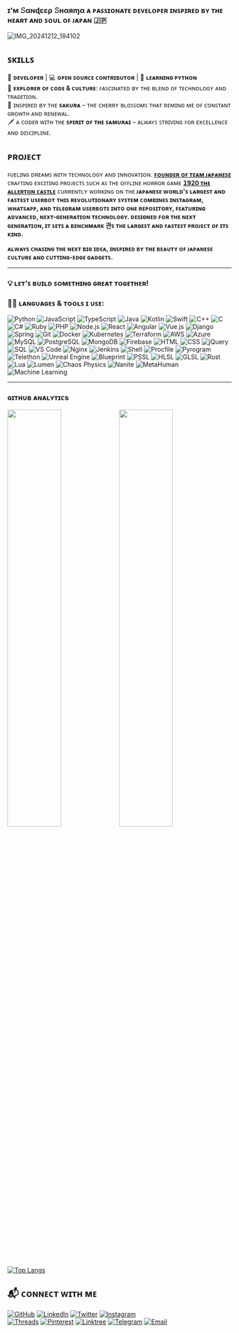### ɪ'ᴍ 𝚂αɴɖεερ 𝚂ʜαяɱα ᴀ ᴘᴀꜱꜱɪᴏɴᴀᴛᴇ ᴅᴇᴠᴇʟᴏᴘᴇʀ ɪɴꜱᴘɪʀᴇᴅ ʙʏ ᴛʜᴇ ʜᴇᴀʀᴛ ᴀɴᴅ ꜱᴏᴜʟ ᴏꜰ ᴊᴀᴘᴀɴ 🇯🇵
![IMG_20241212_184102](https://github.com/user-attachments/assets/03d26ff7-9c37-4260-97b2-d723dbd4c4ae)

## ꜱᴋɪʟʟꜱ ##

🚀 **ᴅᴇᴠᴇʟᴏᴘᴇʀ** | 💻 **ᴏᴘᴇɴ ꜱᴏᴜʀᴄᴇ ᴄᴏɴᴛʀɪʙᴜᴛᴏʀ** | 🌱 **ʟᴇᴀʀɴɪɴɢ ᴘʏᴛʜᴏɴ**  
🧳 **ᴇxᴘʟᴏʀᴇʀ ᴏꜰ ᴄᴏᴅᴇ & ᴄᴜʟᴛᴜʀᴇ**: ꜰᴀꜱᴄɪɴᴀᴛᴇᴅ ʙʏ ᴛʜᴇ ʙʟᴇɴᴅ ᴏꜰ ᴛᴇᴄʜɴᴏʟᴏɢʏ ᴀɴᴅ ᴛʀᴀᴅɪᴛɪᴏɴ.  
🌸 ɪɴꜱᴘɪʀᴇᴅ ʙʏ ᴛʜᴇ **ꜱᴀᴋᴜʀᴀ** – ᴛʜᴇ ᴄʜᴇʀʀʏ ʙʟᴏꜱꜱᴏᴍꜱ ᴛʜᴀᴛ ʀᴇᴍɪɴᴅ ᴍᴇ ᴏꜰ ᴄᴏɴꜱᴛᴀɴᴛ ɢʀᴏᴡᴛʜ ᴀɴᴅ ʀᴇɴᴇᴡᴀʟ.  
🗡️ ᴀ ᴄᴏᴅᴇʀ ᴡɪᴛʜ ᴛʜᴇ **ꜱᴘɪʀɪᴛ ᴏꜰ ᴛʜᴇ ꜱᴀᴍᴜʀᴀɪ** – ᴀʟᴡᴀʏꜱ ꜱᴛʀɪᴠɪɴɢ ꜰᴏʀ ᴇxᴄᴇʟʟᴇɴᴄᴇ ᴀɴᴅ ᴅɪꜱᴄɪᴘʟɪɴᴇ.  

## ᴘʀᴏᴊᴇᴄᴛ ##

ꜰᴜᴇʟɪɴɢ ᴅʀᴇᴀᴍꜱ ᴡɪᴛʜ ᴛᴇᴄʜɴᴏʟᴏɢʏ ᴀɴᴅ ɪɴɴᴏᴠᴀᴛɪᴏɴ.
[**ꜰᴏᴜɴᴅᴇʀ ᴏꜰ ᴛᴇᴀᴍ ᴊᴀᴘᴀɴᴇꜱᴇ**](https://github.com/TeamJapanese) ᴄʀᴀꜰᴛɪɴɢ ᴇxᴄɪᴛɪɴɢ ᴘʀᴏᴊᴇᴄᴛꜱ ꜱᴜᴄʜ ᴀꜱ ᴛʜᴇ ᴏꜰꜰʟɪɴᴇ ʜᴏʀʀᴏʀ ɢᴀᴍᴇ [**𝟣𝟫𝟤𝟢 ᴛʜᴇ ᴀʟʟᴇʀᴛᴏɴ ᴄᴀꜱᴛʟᴇ**](https://github.com/TeamJapanese/1920-The-Allerton-Castle)
ᴄᴜʀʀᴇɴᴛʟʏ ᴡᴏʀᴋɪɴɢ ᴏɴ ᴛʜᴇ **ᴊᴀᴘᴀɴᴇꜱᴇ ᴡᴏʀʟᴅ'ꜱ ʟᴀʀɢᴇꜱᴛ ᴀɴᴅ ꜰᴀꜱᴛᴇꜱᴛ ᴜꜱᴇʀʙᴏᴛ**
**ᴛʜɪꜱ ʀᴇᴠᴏʟᴜᴛɪᴏɴᴀʀʏ ꜱʏꜱᴛᴇᴍ ᴄᴏᴍʙɪɴᴇꜱ ɪɴꜱᴛᴀɢʀᴀᴍ, ᴡʜᴀᴛꜱᴀᴘᴘ, ᴀɴᴅ ᴛᴇʟᴇɢʀᴀᴍ ᴜꜱᴇʀʙᴏᴛꜱ ɪɴᴛᴏ ᴏɴᴇ ʀᴇᴘᴏꜱɪᴛᴏʀʏ, ꜰᴇᴀᴛᴜʀɪɴɢ ᴀᴅᴠᴀɴᴄᴇᴅ, ɴᴇxᴛ-ɢᴇɴᴇʀᴀᴛɪᴏɴ ᴛᴇᴄʜɴᴏʟᴏɢʏ. ᴅᴇꜱɪɢɴᴇᴅ ꜰᴏʀ ᴛʜᴇ ɴᴇxᴛ ɢᴇɴᴇʀᴀᴛɪᴏɴ, ɪᴛ ꜱᴇᴛꜱ ᴀ ʙᴇɴᴄʜᴍᴀʀᴋ 관ꜱ ᴛʜᴇ ʟᴀʀɢᴇꜱᴛ ᴀɴᴅ ꜰᴀꜱᴛᴇꜱᴛ ᴘʀᴏᴊᴇᴄᴛ ᴏꜰ ɪᴛꜱ ᴋɪɴᴅ.**

**ᴀʟᴡᴀʏꜱ ᴄʜᴀꜱɪɴɢ ᴛʜᴇ ɴᴇxᴛ ʙɪɢ ɪᴅᴇᴀ, ɪɴꜱᴘɪʀᴇᴅ ʙʏ ᴛʜᴇ ʙᴇᴀᴜᴛʏ ᴏꜰ ᴊᴀᴘᴀɴᴇꜱᴇ ᴄᴜʟᴛᴜʀᴇ ᴀɴᴅ ᴄᴜᴛᴛɪɴɢ-ᴇᴅɢᴇ ɢᴀᴅɢᴇᴛꜱ.**

---

### 💡 **ʟᴇᴛ’ꜱ ʙᴜɪʟᴅ ꜱᴏᴍᴇᴛʜɪɴɢ ɢʀᴇᴀᴛ ᴛᴏɢᴇᴛʜᴇʀ!**

### 🧑‍💻 **ʟᴀɴɢᴜᴀɢᴇꜱ & ᴛᴏᴏʟꜱ ɪ ᴜꜱᴇ:**
![Python](https://img.shields.io/badge/Python-3776AB?style=for-the-badge&logo=python&logoColor=white)  ![JavaScript](https://img.shields.io/badge/JavaScript-F7DF1E?style=for-the-badge&logo=javascript&logoColor=black)  ![TypeScript](https://img.shields.io/badge/TypeScript-3178C6?style=for-the-badge&logo=typescript&logoColor=white)  ![Java](https://img.shields.io/badge/Java-007396?style=for-the-badge&logo=java&logoColor=white)  ![Kotlin](https://img.shields.io/badge/Kotlin-0095D5?style=for-the-badge&logo=kotlin&logoColor=white)  ![Swift](https://img.shields.io/badge/Swift-FA7343?style=for-the-badge&logo=swift&logoColor=white)  ![C++](https://img.shields.io/badge/C++-00599C?style=for-the-badge&logo=c%2B%2B&logoColor=white)  ![C](https://img.shields.io/badge/C-00599C?style=for-the-badge&logo=c&logoColor=white)  ![C#](https://img.shields.io/badge/C%23-239120?style=for-the-badge&logo=c-sharp&logoColor=white)  ![Ruby](https://img.shields.io/badge/Ruby-CC0000?style=for-the-badge&logo=ruby&logoColor=white)  ![PHP](https://img.shields.io/badge/PHP-777BB4?style=for-the-badge&logo=php&logoColor=white)  ![Node.js](https://img.shields.io/badge/Node.js-339933?style=for-the-badge&logo=node.js&logoColor=white)  ![React](https://img.shields.io/badge/React-61DAFB?style=for-the-badge&logo=react&logoColor=black)  ![Angular](https://img.shields.io/badge/Angular-DD0031?style=for-the-badge&logo=angular&logoColor=white)  ![Vue.js](https://img.shields.io/badge/Vue.js-35495E?style=for-the-badge&logo=vue.js&logoColor=4FC08D)  ![Django](https://img.shields.io/badge/Django-092D1F?style=for-the-badge&logo=django&logoColor=white)  ![Spring](https://img.shields.io/badge/Spring-6DB33F?style=for-the-badge&logo=spring&logoColor=white)  ![Git](https://img.shields.io/badge/Git-F05032?style=for-the-badge&logo=git&logoColor=white)  ![Docker](https://img.shields.io/badge/Docker-2496ED?style=for-the-badge&logo=docker&logoColor=white)  ![Kubernetes](https://img.shields.io/badge/Kubernetes-326CE5?style=for-the-badge&logo=kubernetes&logoColor=white)  ![Terraform](https://img.shields.io/badge/Terraform-7B42BC?style=for-the-badge&logo=terraform&logoColor=white)  ![AWS](https://img.shields.io/badge/AWS-232F3E?style=for-the-badge&logo=amazonaws&logoColor=white)  ![Azure](https://img.shields.io/badge/Microsoft_Azure-0089D6?style=for-the-badge&logo=microsoft-azure&logoColor=white)  ![MySQL](https://img.shields.io/badge/MySQL-00758F?style=for-the-badge&logo=mysql&logoColor=white)  ![PostgreSQL](https://img.shields.io/badge/PostgreSQL-4169E1?style=for-the-badge&logo=postgresql&logoColor=white)  ![MongoDB](https://img.shields.io/badge/MongoDB-47A248?style=for-the-badge&logo=mongodb&logoColor=white)  ![Firebase](https://img.shields.io/badge/Firebase-FFCA28?style=for-the-badge&logo=firebase&logoColor=black)  ![HTML](https://img.shields.io/badge/HTML5-E34F26?style=for-the-badge&logo=html5&logoColor=white)  ![CSS](https://img.shields.io/badge/CSS-1572B6?style=for-the-badge&logo=css3&logoColor=white)  ![jQuery](https://img.shields.io/badge/jQuery-0769AD?style=for-the-badge&logo=jquery&logoColor=white)  ![SQL](https://img.shields.io/badge/SQL-4479A1?style=for-the-badge&logo=postgresql&logoColor=white)  ![VS Code](https://img.shields.io/badge/VS%20Code-007ACC?style=for-the-badge&logo=visual-studio-code&logoColor=white)  ![Nginx](https://img.shields.io/badge/Nginx-009639?style=for-the-badge&logo=nginx&logoColor=white)  ![Jenkins](https://img.shields.io/badge/Jenkins-D24939?style=for-the-badge&logo=jenkins&logoColor=white)  ![Shell](https://img.shields.io/badge/Shell_Script-121011?style=for-the-badge&logo=gnu-bash&logoColor=white)  ![Procfile](https://img.shields.io/badge/Procfile-3C3C3C?style=for-the-badge&logo=heroku&logoColor=white)  ![Pyrogram](https://img.shields.io/badge/Pyrogram-2CA5E0?style=for-the-badge&logo=telegram&logoColor=white)  ![Telethon](https://img.shields.io/badge/Telethon-0088CC?style=for-the-badge&logo=telegram&logoColor=white)  ![Unreal Engine](https://img.shields.io/badge/Unreal_Engine-000000?style=for-the-badge&logo=unrealengine&logoColor=white)  ![Blueprint](https://img.shields.io/badge/Blueprint-1E90FF?style=for-the-badge&logo=blueprint&logoColor=white)  ![PSSL](https://img.shields.io/badge/PSSL-003791?style=for-the-badge&logo=playstation&logoColor=white)  ![HLSL](https://img.shields.io/badge/HLSL-0066B8?style=for-the-badge&logo=opengl&logoColor=white)  ![GLSL](https://img.shields.io/badge/GLSL-5586A4?style=for-the-badge&logo=opengl&logoColor=white)  ![Rust](https://img.shields.io/badge/Rust-000000?style=for-the-badge&logo=rust&logoColor=white)  ![Lua](https://img.shields.io/badge/Lua-2C2D72?style=for-the-badge&logo=lua&logoColor=white)  ![Lumen](https://img.shields.io/badge/Lumen-E74430?style=for-the-badge&logo=laravel&logoColor=white)  ![Chaos Physics](https://img.shields.io/badge/Chaos_Physics-000000?style=for-the-badge&logo=unrealengine&logoColor=white)  ![Nanite](https://img.shields.io/badge/Nanite-2E3A59?style=for-the-badge&logo=unrealengine&logoColor=white)  ![MetaHuman](https://img.shields.io/badge/MetaHuman-222222?style=for-the-badge&logo=epicgames&logoColor=white)  ![Machine Learning](https://img.shields.io/badge/Machine_Learning-FF6F00?style=for-the-badge&logo=tensorflow&logoColor=white)

---


### ɢɪᴛʜᴜʙ ᴀɴᴀʟʏᴛɪᴄs 

[<img src="https://github-readme-stats.vercel.app/api?username=itzsandeepshrma&count_private=true&show_icons=true&theme=chartreuse-dark&custom_title=What%27s+the+craic?&include_all_commits=true&hide_border=true&bg_color=000000" width="49%">](https://github.com/itzsandeepshrma)  [<img src="https://github-readme-streak-stats.herokuapp.com/?user=itzsandeepshrma&theme=chartreuse-dark&hide_border=True&bg_color=000000" width="49%">](https://github.com/itzsandeepshrma)

[![Top Langs](https://github-readme-stats.vercel.app/api/top-langs/?username=itzsandeepshrma&layout=compact&theme=chartreuse-dark)](https://github.com/itzsandeepshrma)

## 📬 ᴄᴏɴɴᴇᴄᴛ ᴡɪᴛʜ ᴍᴇ 

[![GitHub](https://img.shields.io/badge/GitHub-181717?style=for-the-badge&logo=github&logoColor=white)](https://github.com/itzsandeepshrma)
[![LinkedIn](https://img.shields.io/badge/LinkedIn-0A66C2?style=for-the-badge&logo=linkedin&logoColor=white)](https://www.linkedin.com/in/sandeep-sharma-0294242b6)
[![Twitter](https://img.shields.io/badge/Twitter-1DA1F2?style=for-the-badge&logo=twitter&logoColor=white)](https://x.com/itz_sandeep_sh)
[![Instagram](https://img.shields.io/badge/Instagram-E4405F?style=for-the-badge&logo=instagram&logoColor=white)](https://www.instagram.com/itz_sandeep_shrma)  
[![Threads](https://img.shields.io/badge/Threads-000000?style=for-the-badge&logo=threads&logoColor=white)](https://www.threads.net/@itz_sandeep_shrma)
[![Pinterest](https://img.shields.io/badge/Pinterest-BD081C?style=for-the-badge&logo=pinterest&logoColor=white)](https://www.pinterest.com/itz_sandeep_shrma)
[![Linktree](https://img.shields.io/badge/Linktree-39E09B?style=for-the-badge&logo=linktree&logoColor=white)](https://linktr.ee/itz_sandeep_shrma)
[![Telegram](https://img.shields.io/badge/Telegram-26A5E4?style=for-the-badge&logo=telegram&logoColor=white)](https://t.me/itz_sandeep_shrma)
[![Email](https://img.shields.io/badge/Email-Red?style=for-the-badge&logo=gmail&logoColor=white)](mailto:sandeepshrmadev@gmail.com)
